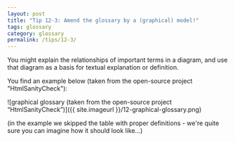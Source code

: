 ```yaml
---
layout: post
title: "Tip 12-3: Amend the glossary by a (graphical) model!"
tags: glossary
category: glossary
permalink: /tips/12-3/
---
```


You might explain the relationships of important terms in a diagram,
and use that diagram as a basis for textual explanation or definition.

You find an example below (taken from the open-source project "HtmlSanityCheck"):

![graphical glossary (taken from the open-source project “HtmlSanityCheck”)]({{ site.imageurl }}/12-graphical-glossary.png)

(in the example we skipped the table with proper definitions - we're quite sure
you can imagine how it should look like...)
